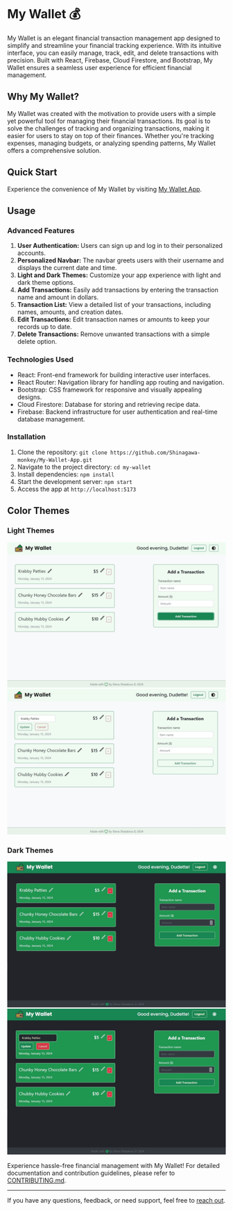 # My Wallet 💰

My Wallet is an elegant financial transaction management app designed to simplify and streamline your financial tracking experience. With its intuitive interface, you can easily manage, track, edit, and delete transactions with precision. Built with React, Firebase, Cloud Firestore, and Bootstrap, My Wallet ensures a seamless user experience for efficient financial management.

## Why My Wallet?

My Wallet was created with the motivation to provide users with a simple yet powerful tool for managing their financial transactions. Its goal is to solve the challenges of tracking and organizing transactions, making it easier for users to stay on top of their finances. Whether you're tracking expenses, managing budgets, or analyzing spending patterns, My Wallet offers a comprehensive solution.

## Quick Start

Experience the convenience of My Wallet by visiting [My Wallet App](https://my-wallet-site.web.app/).

## Usage

### Advanced Features

1. **User Authentication:** Users can sign up and log in to their personalized accounts.
2. **Personalized Navbar:** The navbar greets users with their username and displays the current date and time.
3. **Light and Dark Themes:** Customize your app experience with light and dark theme options.
4. **Add Transactions:** Easily add transactions by entering the transaction name and amount in dollars.
5. **Transaction List:** View a detailed list of your transactions, including names, amounts, and creation dates.
6. **Edit Transactions:** Edit transaction names or amounts to keep your records up to date.
7. **Delete Transactions:** Remove unwanted transactions with a simple delete option.

### Technologies Used

- React: Front-end framework for building interactive user interfaces.
- React Router: Navigation library for handling app routing and navigation.
- Bootstrap: CSS framework for responsive and visually appealing designs.
- Cloud Firestore: Database for storing and retrieving recipe data.
- Firebase: Backend infrastructure for user authentication and real-time database management.

### Installation

1. Clone the repository: `git clone https://github.com/Shinagawa-monkey/My-Wallet-App.git`
2. Navigate to the project directory: `cd my-wallet`
3. Install dependencies: `npm install`
4. Start the development server: `npm start`
5. Access the app at `http://localhost:5173`

## Color Themes

### Light Themes
![Light Theme 1](/screenshots/myWalletLight1.jpg "Light Theme 1")
![Light Theme 2](/screenshots/myWalletLight2.jpg "Light Theme 2")

### Dark Themes
![Dark Theme 1](/screenshots/myWalletDark1.jpg "Dark Theme 1")
![Dark Theme 2](/screenshots/myWalletDark2.jpg "Dark Theme 2")

Experience hassle-free financial management with My Wallet! For detailed documentation and contribution guidelines, please refer to [CONTRIBUTING.md](CONTRIBUTING.md).

---

If you have any questions, feedback, or need support, feel free to [reach out](mailto:elenashatalova.it@gmail.com).
